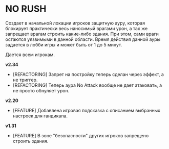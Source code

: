 # NO RUSH

Создает в начальной локации игроков защитную ауру, которая блокирует практически весь наносимый врагами урон, а так же запрещает врагам строить какие-либо здания. При этом, сами враги остаются уязвимыми в данной области. Время действия данной ауры задается в лобби игры и может быть от 1 до 5 минут.

Дается всем игрокам.

**v2.34**

* [REFACTORING] Запрет на постройку теперь сделан через эффект, а не триггер.
* [REFACTORING] Теперь аура No Attack вообще не дает атаковать, а не просто обнуляет урон.

**v2.20**

* [FEATURE] Добавлена игровая подсказка с описанием выбранных настроек для гандикапа.

**v1.31**

* [FEATURE] В зоне "безопасности" других игроков запрещено строить здания.
